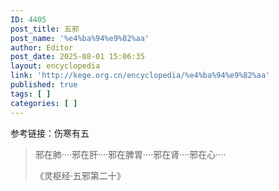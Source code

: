 ```yaml
---
ID: 4405
post_title: 五邪
post_name: '%e4%ba%94%e9%82%aa'
author: Editor
post_date: 2025-08-01 15:06:35
layout: encyclopedia
link: 'http://kege.org.cn/encyclopedia/%e4%ba%94%e9%82%aa'
published: true
tags: [ ]
categories: [ ]
---
```

参考链接：伤寒有五
<blockquote>邪在肺····邪在肝····邪在脾胃····邪在肾····邪在心····

《灵枢经·五邪第二十》</blockquote>